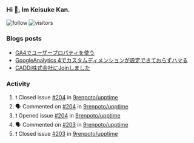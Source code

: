 ### Hi 👋, Im Keisuke Kan.

<!--
**9renpoto/9renpoto** is a ✨ _special_ ✨ repository because its `README.md` (this file) appears on your GitHub profile.

Here are some ideas to get you started:

- 🔭 I’m currently working on ...
- 🌱 I’m currently learning ...
- 👯 I’m looking to collaborate on ...
- 🤔 I’m looking for help with ...
- 💬 Ask me about ...
- 📫 How to reach me: ...
- 😄 Pronouns: ...
- ⚡ Fun fact: ...
-->

![follow](https://img.shields.io/github/followers/9renpoto?label=Follow&style=social)
![visitors](https://komarev.com/ghpvc/?username=9renpoto&label=Profile%20views&color=0e75b6&style=flat)

### Blogs posts

<!-- BLOG-POST-LIST:START -->
- [GA4でユーザープロパティを使う](https://9renpoto.dev/2021/02/21/google-analytics-4-user-properties/)
- [GoogleAnalytics 4でカスタムディメンションが設定できておらずハマる](https://9renpoto.dev/2021/02/13/google-analytics-4/)
- [CADDi株式会社にJoinしました](https://9renpoto.dev/2020/12/05/join/)
<!-- BLOG-POST-LIST:END -->

### Activity

<!--START_SECTION:activity-->
1. ❗️ Closed issue [#204](https://github.com/9renpoto/upptime/issues/204) in [9renpoto/upptime](https://github.com/9renpoto/upptime)
2. 🗣 Commented on [#204](https://github.com/9renpoto/upptime/issues/204) in [9renpoto/upptime](https://github.com/9renpoto/upptime)
3. ❗️ Opened issue [#204](https://github.com/9renpoto/upptime/issues/204) in [9renpoto/upptime](https://github.com/9renpoto/upptime)
4. 🗣 Commented on [#203](https://github.com/9renpoto/upptime/issues/203) in [9renpoto/upptime](https://github.com/9renpoto/upptime)
5. ❗️ Closed issue [#203](https://github.com/9renpoto/upptime/issues/203) in [9renpoto/upptime](https://github.com/9renpoto/upptime)
<!--END_SECTION:activity-->

<!--START_SECTION:waka-->
<!--END_SECTION:waka-->